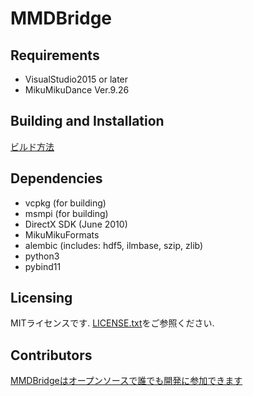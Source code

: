 ﻿# MMDBridge

## Requirements
 * VisualStudio2015 or later
 * MikuMikuDance Ver.9.26

## Building and Installation
[ビルド方法](how_to_build.md)

## Dependencies
 * vcpkg (for building)
 * msmpi (for building)
 * DirectX SDK (June 2010)
 * MikuMikuFormats
 * alembic (includes: hdf5, ilmbase, szip, zlib)
 * python3
 * pybind11

## Licensing
MITライセンスです. [LICENSE.txt](LICENSE.txt)をご参照ください.

## Contributors
[MMDBridgeはオープンソースで誰でも開発に参加できます](https://github.com/uimac/mmdbridge/graphs/contributors)

